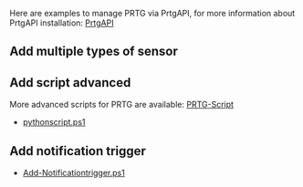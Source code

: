 Here are examples to manage PRTG via PrtgAPI, for more information about PrtgAPI installation: 
[PrtgAPI](https://github.com/lordmilko/PrtgAPI.git)

## Add multiple types of sensor


## Add script advanced
More advanced scripts for PRTG are available: [PRTG-Script](https://github.com/VCNTQA/PRTG-Script)
* [pythonscript.ps1](https://github.com/VCNTQA/PRTGAPI/blob/main/pythonscript.ps1)

## Add notification trigger
* [Add-Notificationtrigger.ps1](https://github.com/VCNTQA/PRTGAPI/blob/main/Add-Notificationtrigger.ps1)
